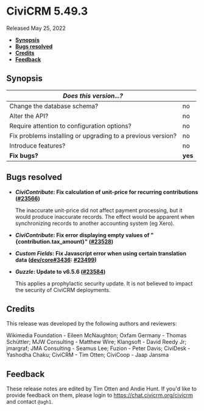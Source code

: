 # CiviCRM 5.49.3

Released May 25, 2022

- **[Synopsis](#synopsis)**
- **[Bugs resolved](#bugs)**
- **[Credits](#credits)**
- **[Feedback](#feedback)**

## <a name="synopsis"></a>Synopsis

| *Does this version...?*                                         |          |
| --------------------------------------------------------------- | -------- |
| Change the database schema?                                     | no       |
| Alter the API?                                                  | no       |
| Require attention to configuration options?                     | no       |
| Fix problems installing or upgrading to a previous version?     | no       |
| Introduce features?                                             | no       |
| **Fix bugs?**                                                   | **yes**  |

## <a name="bugs"></a>Bugs resolved

* **_CiviContribute_: Fix calculation of unit-price for recurring contributions ([#23566](https://github.com/civicrm/civicrm-core/pull/23566))**

  The inaccurate unit-price did not affect payment processing, but it would produce inaccurate records.  The effect would be apparent when synchronizing records to another accounting system (eg Xero).

* **_CiviContribute_: Fix error displaying empty values of "{contribution.tax_amount}" ([#23528](https://github.com/civicrm/civicrm-core/pull/23528))**
* **_Custom Fields_: Fix Javascript error when using certain translation data ([dev/core#3436](https://lab.civicrm.org/dev/core/-/issues/3436): [#23499](https://github.com/civicrm/civicrm-core/pull/23499))**
* **_Guzzle_: Update to v6.5.6 ([#23584](https://github.com/civicrm/civicrm-core/pull/23584))**

  This applies a prophylactic security update. It is not believed to impact the security of CiviCRM deployments.

## <a name="credits"></a>Credits

This release was developed by the following authors and reviewers:

Wikimedia Foundation - Eileen McNaughton; Oxfam Germany - Thomas Schüttler; MJW Consulting - Matthew Wire;
Klangsoft - David Reedy Jr; jmargraf; JMA Consulting - Seamus Lee; Fuzion - Peter Davis; CiviDesk - Yashodha
Chaku; CiviCRM - Tim Otten; CiviCoop - Jaap Jansma

## <a name="feedback"></a>Feedback

These release notes are edited by Tim Otten and Andie Hunt.  If you'd like to
provide feedback on them, please login to https://chat.civicrm.org/civicrm and
contact `@agh1`.
